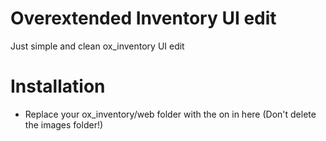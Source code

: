 # Overextended Inventory UI edit
Just simple and clean ox_inventory UI edit

# Installation
- Replace your ox_inventory/web folder with the on in here (Don't delete the images folder!)
